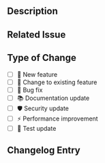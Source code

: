 ## Description
<!-- Describe the changes in detail -->

## Related Issue
<!-- Please link to the issue here -->

## Type of Change
<!-- Mark relevant items with an x -->
- [ ] 🚀 New feature
- [ ] 🔄 Change to existing feature
- [ ] 🐛 Bug fix
- [ ] 📚 Documentation update
- [ ] 🛡️ Security update
- [ ] ⚡ Performance improvement
- [ ] 🧪 Test update

## Changelog Entry
<!-- Write the changelog entry as it should appear in CHANGELOG.md -->